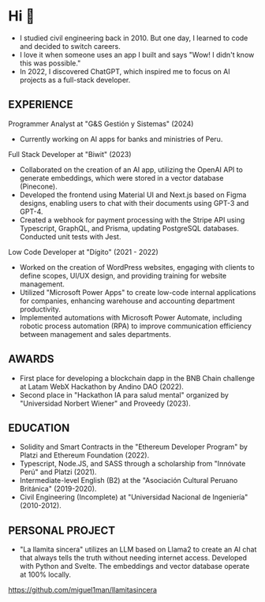 # Hi 👋

- I studied civil engineering back in 2010. But one day, I learned to code and decided to switch careers.
- I love it when someone uses an app I built and says "Wow! I didn't know this was possible."
- In 2022, I discovered ChatGPT, which inspired me to focus on AI projects as a full-stack developer.

## EXPERIENCE

Programmer Analyst at "G&S Gestión y Sistemas" (2024)
- Currently working on AI apps for banks and ministries of Peru.

Full Stack Developer at "Biwit" (2023)

- Collaborated on the creation of an AI app, utilizing the OpenAI API to generate embeddings, which were stored in a vector database (Pinecone).
- Developed the frontend using Material UI and Next.js based on Figma designs, enabling users to chat with their documents using GPT-3 and GPT-4.
- Created a webhook for payment processing with the Stripe API using Typescript, GraphQL, and Prisma, updating PostgreSQL databases. Conducted unit tests with Jest.

Low Code Developer at "Dígito" (2021 - 2022)

- Worked on the creation of WordPress websites, engaging with clients to define scopes, UI/UX design, and providing training for website management.
- Utilized "Microsoft Power Apps" to create low-code internal applications for companies, enhancing warehouse and accounting department productivity.
- Implemented automations with Microsoft Power Automate, including robotic process automation (RPA) to improve communication efficiency between management and sales departments.

## AWARDS

- First place for developing a blockchain dapp in the BNB Chain challenge at Latam WebX Hackathon by Andino DAO (2022).
- Second place in "Hackathon IA para salud mental" organized by "Universidad Norbert Wiener" and Proveedy (2023).

## EDUCATION
- Solidity and Smart Contracts in the "Ethereum Developer Program" by Platzi and Ethereum Foundation (2022).
- Typescript, Node.JS, and SASS through a scholarship from "Innóvate Perú" and Platzi (2021).
- Intermediate-level English (B2) at the "Asociación Cultural Peruano Británica" (2019-2020).
- Civil Engineering (Incomplete) at "Universidad Nacional de Ingeniería" (2010-2012).

## PERSONAL PROJECT
- "La llamita sincera" utilizes an LLM based on Llama2 to create an AI chat that always tells the truth without needing internet access. Developed with Python and Svelte. The embeddings and vector database operate at 100% locally.

https://github.com/miguel1man/llamitasincera
